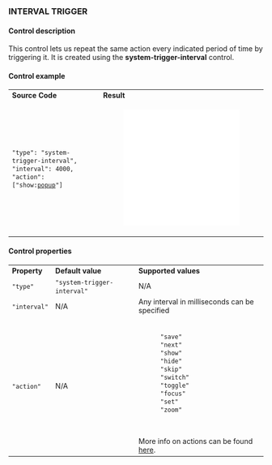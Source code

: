 ### **INTERVAL TRIGGER**

#### Control description

This control lets us repeat the same action every indicated period of time by triggering it. It is created using the **system-trigger-interval** control.

#### Control example

<table>
  <tr>
    <td><strong>Source Code</strong></td>
    <td>
      <strong>Result</strong>
    </td>
  </tr>
  <tr>
    <td>
    <pre><code>
"type": "system-trigger-interval",
"interval": 4000,
"action": ["show:<a href="https://docs.upmix.it/scenario-controls/html-control">popup</a>"]
    </code></pre>
    </td>
    <td>
      <figure><img src="/assets/html-sample.gif"/></figure>
    </td>
  </tr>
</table>

#### Control properties

<table>
  <tr>
    <td><strong>Property</strong></td>
    <td><strong>Default value</strong></td>
    <td>
      <strong>Supported values</strong>
    </td>
  </tr>
  <tr>
    <td>
      <code>"type"</code>
    </td>
    <td>
      <code>"system-trigger-interval"</code>
    </td>
    <td>
      N/A
    </td>
  </tr>
  <tr>
    <td>
      <code>"interval"</code>
    </td>
    <td>
      N/A
    </td>
    <td>
      Any interval in milliseconds can be specified
    </td>
  </tr>
  <tr>
    <td>
      <code>"action"</code>
    </td>
    <td>
      N/A
    </td>
    <td>
      <pre>
      <code>
      "save"
      "next"
      "show"
      "hide"
      "skip"
      "switch"
      "toggle"
      "focus"
      "set"
      "zoom"
      </code>
      </pre>
      More info on actions can be found <a href="https://docs.upmix.it/scenario-controls/controls-meta#action">here</a>.
    </td>
  </tr>
</table>

